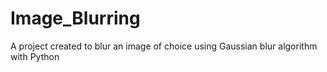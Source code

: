# Image_Blurring
A project created to blur an image of choice using Gaussian blur algorithm with Python
